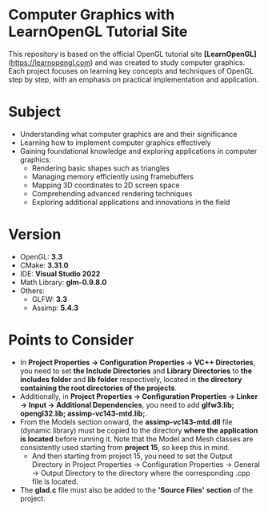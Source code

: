 # **Computer Graphics with LearnOpenGL Tutorial Site**
This repository is based on the official OpenGL tutorial site **[LearnOpenGL]**(https://learnopengl.com) and was created to study computer graphics. Each project focuses on learning key concepts and techniques of OpenGL step by step, with an emphasis on practical implementation and application.

# **Subject**
- Understanding what computer graphics are and their significance
- Learning how to implement computer graphics effectively
- Gaining foundational knowledge and exploring applications in computer graphics:
  - Rendering basic shapes such as triangles
  - Managing memory efficiently using framebuffers
  - Mapping 3D coordinates to 2D screen space
  - Comprehending advanced rendering techniques
  - Exploring additional applications and innovations in the field
 
# Version
- OpenGL: **3.3**
- CMake: **3.31.0**
- IDE: **Visual Studio 2022**
- Math Library: **glm-0.9.8.0**
- Others:
  - GLFW: **3.3**
  - Assimp: **5.4.3**

# Points to Consider 
- In **Project Properties → Configuration Properties → VC++ Directories**, you need to set **the Include Directories** and **Library Directories** to **the includes folder** and **lib folder** respectively, located in **the directory containing the root directories of the projects**.
- Additionally, in **Project Properties → Configuration Properties → Linker → Input → Additional Dependencies**, you need to add **glfw3.lib; opengl32.lib; assimp-vc143-mtd.lib;**.
- From the Models section onward, the **assimp-vc143-mtd.dll** file (dynamic library) must be copied to the directory **where the application is located** before running it. Note that the Model and Mesh classes are consistently used starting from **project 15**, so keep this in mind.
  - And then starting from project 15, you need to set the Output Directory in Project Properties → Configuration Properties → General → Output Directory to the directory where the corresponding .cpp file is located.
- The **glad.c** file must also be added to the **'Source Files' section** of the project.
